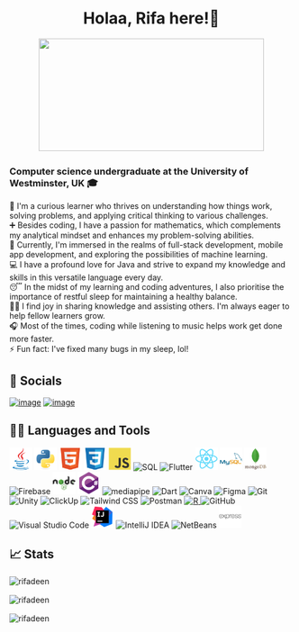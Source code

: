 <h1 align="center">Holaa, Rifa here!👋</h1>

<p align="center">
<img src="https://github.com/Anmol-Baranwal/Cool-GIFs-For-GitHub/assets/74038190/af212da4-8588-4d7c-8400-16e56f2746a0" width="400" height="200">
</p>

<h3>  Computer science undergraduate at the University of Westminster, UK 🎓</h3>

 🧠 I'm a curious learner who thrives on understanding how things work, solving problems, and applying critical thinking to various challenges.
 <br>➕ Besides coding, I have a passion for mathematics, which complements my analytical mindset and enhances my problem-solving abilities.
 <br>🌟 Currently, I'm immersed in the realms of full-stack development, mobile app development, and exploring the possibilities of machine learning.
 <br>💻 I have a profound love for Java and strive to expand my knowledge and skills in this versatile language every day.
 <br>😴 In the midst of my learning and coding adventures, I also prioritise the importance of restful sleep for maintaining a healthy balance.
 <br>👩‍🏫 I find joy in sharing knowledge and assisting others. I'm always eager to help fellow learners grow.
 <br>🎧 Most of the times, coding while listening to music helps work get done more faster.
 <br>⚡ Fun fact: I've fixed many bugs in my sleep, lol!

## 🚀 Socials
[![image](https://img.shields.io/badge/LinkedIn-0077B5?style=for-the-badge&logo=linkedin&logoColor=white)](https://www.linkedin.com/in/fathima-rifa/)
[![image](https://img.shields.io/badge/Gmail-D14836?style=for-the-badge&logo=gmail&logoColor=white)](mailto:rifadeen18@gmail.com)

## 👩‍💻 Languages and Tools

<p align="left">
  <!-- Java -->
  <img src="https://raw.githubusercontent.com/devicons/devicon/master/icons/java/java-original.svg" alt="Java" width="40" height="40"/>
  
  <!-- Python -->
  <img src="https://raw.githubusercontent.com/devicons/devicon/master/icons/python/python-original.svg" alt="Python" width="40" height="40"/>
  
  <!-- HTML -->
  <img src="https://raw.githubusercontent.com/devicons/devicon/master/icons/html5/html5-original.svg" alt="HTML5" width="40" height="40"/>
  
  <!-- CSS -->
  <img src="https://raw.githubusercontent.com/devicons/devicon/master/icons/css3/css3-original.svg" alt="CSS3" width="40" height="40"/>
  
  <!-- JavaScript -->
  <img src="https://raw.githubusercontent.com/devicons/devicon/master/icons/javascript/javascript-original.svg" alt="JavaScript" width="40" height="40"/>
  
  <!-- SQL -->
  <img src="https://img.icons8.com/color/48/000000/sql.png" alt="SQL" width="40" height="40"/>
  
  <!-- Flutter -->
  <img src="https://www.vectorlogo.zone/logos/flutterio/flutterio-icon.svg" alt="Flutter" width="40" height="40"/>
  
  <!-- React -->
  <img src="https://raw.githubusercontent.com/devicons/devicon/master/icons/react/react-original.svg" alt="React" width="40" height="40"/>

  <!-- MySql -->
  <img src="https://raw.githubusercontent.com/devicons/devicon/master/icons/mysql/mysql-original-wordmark.svg" alt="mysql" width="40" height="40"/>

  <!-- MongoDb-->
  <img src="https://raw.githubusercontent.com/devicons/devicon/master/icons/mongodb/mongodb-original-wordmark.svg" alt="mongodb" width="40" height="40"/>
 
  <!-- Firebase -->
  <img src="https://www.vectorlogo.zone/logos/firebase/firebase-icon.svg" alt="Firebase" width="40" height="40"/>
  
  <!-- Node.js -->
  <img src="https://raw.githubusercontent.com/devicons/devicon/master/icons/nodejs/nodejs-original-wordmark.svg" alt="nodejs" width="40" height="40"/>

  <!-- C# -->
  <img src="https://raw.githubusercontent.com/devicons/devicon/master/icons/csharp/csharp-original.svg" alt="C#" width="40" height="40"/>

  <!-- Mediapipe -->
  <img src="https://developers.google.com/static/mediapipe/images/mediapipe_icon.svg" alt="mediapipe" width="40" height="40"/>
  
  <!-- Dart -->
  <img src="https://www.vectorlogo.zone/logos/dartlang/dartlang-icon.svg" alt="Dart" width="40" height="40"/>
  
  <!-- Canva -->
  <img src="https://www.vectorlogo.zone/logos/canva/canva-icon.svg" alt="Canva" width="40" height="40"/>

  <!-- Figma -->
  <img src="https://www.vectorlogo.zone/logos/figma/figma-icon.svg" alt="Figma" width="40" height="40"/>
  
  <!-- Git -->
  <img src="https://www.vectorlogo.zone/logos/git-scm/git-scm-icon.svg" alt="Git" width="40" height="40"/>
  
  <!-- Unity -->
  <img src="https://www.vectorlogo.zone/logos/unity3d/unity3d-icon.svg" alt="Unity" width="40" height="40"/>
  
  <!-- ClickUp -->
  <img src="https://1000logos.net/wp-content/uploads/2022/06/ClickUp-Emblem.png" alt="ClickUp" width="50" height="40"/>

  <!-- Tailwind CSS -->
  <img src="https://www.vectorlogo.zone/logos/tailwindcss/tailwindcss-icon.svg" alt="Tailwind CSS" width="40" height="40"/>

  <!-- Postman -->
  <img src="https://www.vectorlogo.zone/logos/getpostman/getpostman-icon.svg" alt="Postman" width="40" height="40"/>

  <!-- R -->
  <a href="" target="_blank">
    <img alt="R" src="https://img.shields.io/badge/R-276DC3" height="40">
  </a>

   <!-- GitHub -->
  <img src="https://www.vectorlogo.zone/logos/github/github-icon.svg" alt="GitHub" width="40" height="40"/>
  
  <!-- Visual Studio Code -->
  <img src="https://img.icons8.com/color/48/000000/visual-studio-code-2019.png" alt="Visual Studio Code" width="40" height="40"/>
  
  <!-- IntelliJ IDEA -->
  <img src="https://raw.githubusercontent.com/devicons/devicon/master/icons/intellij/intellij-original.svg" alt="IntelliJ IDEA" width="40" height="40"/>

  <!-- Pycharm -->
  <img src="https://c0.klipartz.com/pngpicture/211/917/sticker-png-pycharm-integrated-development-environment-jetbrains-intellij-idea-python-others-miscellaneous-angle-text-logo-computer-program-thumbnail.png" alt="IntelliJ IDEA" width="40" height="40"/>

  
  <!-- NetBeans -->
  <img src="https://upload.wikimedia.org/wikipedia/commons/9/98/Apache_NetBeans_Logo.svg" alt="NetBeans" width="40" height="40"/>

  <!-- Express.js -->
  <img src="https://raw.githubusercontent.com/devicons/devicon/master/icons/express/express-original-wordmark.svg" alt="Express.js" width="40" height="40"/>
</p>


## 📈 Stats

<p><img align="center"src="https://github-readme-stats.vercel.app/api/top-langs?username=rifadeen&show_icons=true&locale=en&bg_color=0d1117&text_color=ffffff&layout=compact"alt="rifadeen" bg_color=#808080/></p>

<p><img align="center" src="https://github-readme-stats.vercel.app/api?username=rifadeen&show_icons=true&locale=en&bg_color=0d1117&text_color=ffffff&repo=convoychat"alt="rifadeen" /></p>

<p><img align="center" src="https://github-readme-streak-stats.herokuapp.com/?user=rifadeen&theme=dark&background=0d1117&date_format=M%20j%5B%2C%20Y%5D" alt="rifadeen" /></p>




<!---

<p align="center">
<img src="https://user-images.githubusercontent.com/74038190/212750155-3ceddfbd-19d3-40a3-87af-8d329c8323c4.gif" width="500" height="300">
</p>

- 👋 Hi, I’m @RifaDeen
- 👀 I’m interested in ...
- 🌱 I’m currently learning ...
- 💞️ I’m looking to collaborate on ...
- 📫 How to reach me ...
- 😄 Pronouns: ...
- ⚡ Fun fact: ...


RifaDeen/RifaDeen is a ✨ special ✨ repository because its `README.md` (this file) appears on your GitHub profile.
You can click the Preview link to take a look at your changes.
--->
